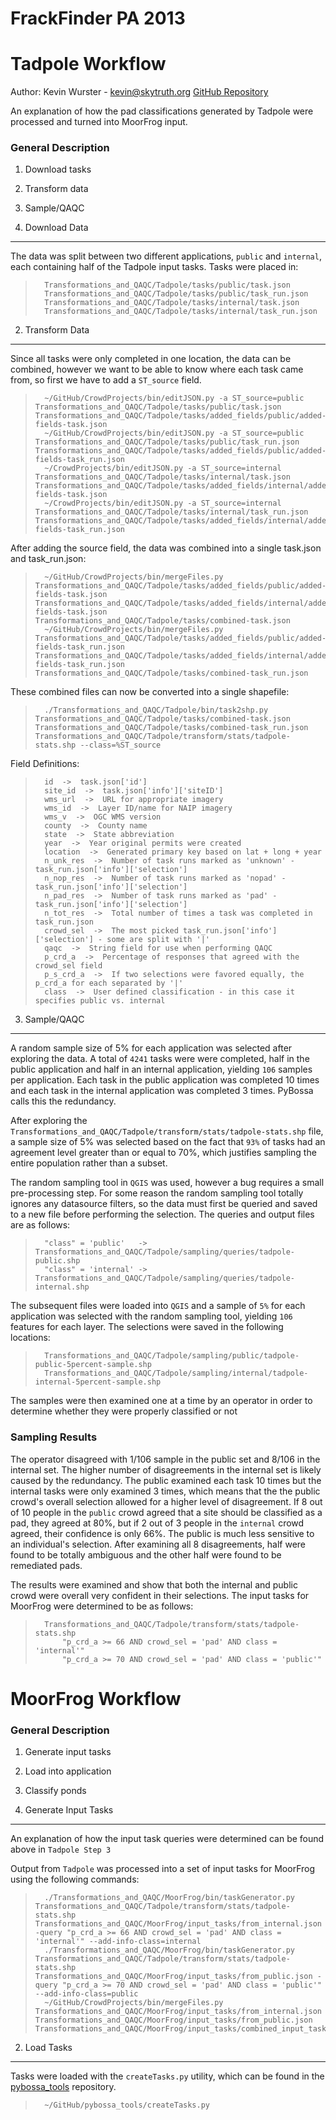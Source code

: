FrackFinder PA 2013
===================



Tadpole Workflow
================

Author: Kevin Wurster - <kevin@skytruth.org>
[GitHub Repository](https://github.com/SkyTruth/CrowdProjects)

An explanation of how the pad classifications generated by Tadpole were processed and turned
into MoorFrog input.

### General Description ###

1. Download tasks
2. Transform data
3. Sample/QAQC



1. Download Data
----------------

The data was split between two different applications, `public` and `internal`, each containing
half of the Tadpole input tasks.  Tasks were placed in:

>       Transformations_and_QAQC/Tadpole/tasks/public/task.json
>       Transformations_and_QAQC/Tadpole/tasks/public/task_run.json
>       Transformations_and_QAQC/Tadpole/tasks/internal/task.json
>       Transformations_and_QAQC/Tadpole/tasks/internal/task_run.json



2. Transform Data
-----------------

Since all tasks were only completed in one location, the data can be combined, however we want
to be able to know where each task came from, so first we have to add a `ST_source` field.

>       ~/GitHub/CrowdProjects/bin/editJSON.py -a ST_source=public Transformations_and_QAQC/Tadpole/tasks/public/task.json Transformations_and_QAQC/Tadpole/tasks/added_fields/public/added-fields-task.json
>       ~/GitHub/CrowdProjects/bin/editJSON.py -a ST_source=public Transformations_and_QAQC/Tadpole/tasks/public/task_run.json Transformations_and_QAQC/Tadpole/tasks/added_fields/public/added-fields-task_run.json
>       ~/CrowdProjects/bin/editJSON.py -a ST_source=internal Transformations_and_QAQC/Tadpole/tasks/internal/task.json Transformations_and_QAQC/Tadpole/tasks/added_fields/internal/added-fields-task.json
>       ~/CrowdProjects/bin/editJSON.py -a ST_source=internal Transformations_and_QAQC/Tadpole/tasks/internal/task_run.json Transformations_and_QAQC/Tadpole/tasks/added_fields/internal/added-fields-task_run.json

After adding the source field, the data was combined into a single task.json and task_run.json:

>       ~/GitHub/CrowdProjects/bin/mergeFiles.py Transformations_and_QAQC/Tadpole/tasks/added_fields/public/added-fields-task.json Transformations_and_QAQC/Tadpole/tasks/added_fields/internal/added-fields-task.json Transformations_and_QAQC/Tadpole/tasks/combined-task.json  
>       ~/GitHub/CrowdProjects/bin/mergeFiles.py Transformations_and_QAQC/Tadpole/tasks/added_fields/public/added-fields-task_run.json Transformations_and_QAQC/Tadpole/tasks/added_fields/internal/added-fields-task_run.json Transformations_and_QAQC/Tadpole/tasks/combined-task_run.json

These combined files can now be converted into a single shapefile:

>       ./Transformations_and_QAQC/Tadpole/bin/task2shp.py Transformations_and_QAQC/Tadpole/tasks/combined-task.json Transformations_and_QAQC/Tadpole/tasks/combined-task_run.json Transformations_and_QAQC/Tadpole/transform/stats/tadpole-stats.shp --class=%ST_source

Field Definitions:

>       id  ->  task.json['id']
>       site_id  ->  task.json['info']['siteID']
>       wms_url  ->  URL for appropriate imagery
>       wms_id  ->  Layer ID/name for NAIP imagery
>       wms_v  ->  OGC WMS version
>       county  ->  County name
>       state  ->  State abbreviation
>       year  ->  Year original permits were created
>       location  ->  Generated primary key based on lat + long + year
>       n_unk_res  ->  Number of task runs marked as 'unknown' - task_run.json['info']['selection']  
>       n_nop_res  ->  Number of task runs marked as 'nopad' - task_run.json['info']['selection']
>       n_pad_res  ->  Number of task runs marked as 'pad' - task_run.json['info']['selection']
>       n_tot_res  ->  Total number of times a task was completed in task_run.json
>       crowd_sel  ->  The most picked task_run.json['info']['selection'] - some are split with '|'
>       qaqc  ->  String field for use when performing QAQC
>       p_crd_a  ->  Percentage of responses that agreed with the crowd_sel field
>       p_s_crd_a  ->  If two selections were favored equally, the p_crd_a for each separated by '|'
>       class  ->  User defined classification - in this case it specifies public vs. internal



3. Sample/QAQC
--------------

A random sample size of 5% for each application was selected after exploring the data.  A total 
of `4241` tasks were were completed, half in the public application and half in an internal
application, yielding `106` samples per application.  Each task in the public application was
completed 10 times and each task in the internal application was completed 3 times.  PyBossa
calls this the redundancy.

After exploring the `Transformations_and_QAQC/Tadpole/transform/stats/tadpole-stats.shp` file, a
sample size of 5% was selected based on the fact that `93%` of tasks had an agreement level greater
than or equal to 70%, which justifies sampling the entire population rather than a subset.

The random sampling tool in `QGIS` was used, however a bug requires a small pre-processing step.
For some reason the random sampling tool totally ignores any datasource filters, so the data must
first be queried and saved to a new file before performing the selection.  The queries and output
files are as follows:

>       "class" = 'public'   -> Transformations_and_QAQC/Tadpole/sampling/queries/tadpole-public.shp
>       "class" = 'internal' -> Transformations_and_QAQC/Tadpole/sampling/queries/tadpole-internal.shp

The subsequent files were loaded into `QGIS` and a sample of `5%` for each application was selected
with the random sampling tool, yielding `106` features for each layer.  The selections were saved
in the following locations:

>       Transformations_and_QAQC/Tadpole/sampling/public/tadpole-public-5percent-sample.shp
>       Transformations_and_QAQC/Tadpole/sampling/internal/tadpole-internal-5percent-sample.shp

The samples were then examined one at a time by an operator in order to determine whether they were
properly classified or not

### Sampling Results ###

The operator disagreed with 1/106 sample in the public set and 8/106 in the internal set.  The
higher number of disagreements in the internal set is likely caused by the redundancy.  The public
examined each task 10 times but the internal tasks were only examined 3 times, which means that the
the public crowd's overall selection allowed for a higher level of disagreement.  If 8 out of 10
people in the `public` crowd agreed that a site should be classified as a pad, they agreed at 80%,
but if 2 out of 3 people in the `internal` crowd agreed, their confidence is only 66%.  The public
is much less sensitive to an individual's selection.  After examining all 8 disagreements, half
were found to be totally ambiguous and the other half were found to be remediated pads.

The results were examined and show that both the internal and public crowd were overall very
confident in their selections.  The input tasks for MoorFrog were determined to be as follows:

>       Transformations_and_QAQC/Tadpole/transform/stats/tadpole-stats.shp
>           "p_crd_a >= 66 AND crowd_sel = 'pad' AND class = 'internal'"
>           "p_crd_a >= 70 AND crowd_sel = 'pad' AND class = 'public'"



MoorFrog Workflow
=================

### General Description ###

1. Generate input tasks
2. Load into application
3. Classify ponds



1. Generate Input Tasks
-----------------------

An explanation of how the input task queries were determined can be found above in `Tadpole Step 3`

Output from `Tadpole` was processed into a set of input tasks for MoorFrog using the following
commands:

>       ./Transformations_and_QAQC/MoorFrog/bin/taskGenerator.py Transformations_and_QAQC/Tadpole/transform/stats/tadpole-stats.shp Transformations_and_QAQC/MoorFrog/input_tasks/from_internal.json -query "p_crd_a >= 66 AND crowd_sel = 'pad' AND class = 'internal'" --add-info-class=internal  
>       ./Transformations_and_QAQC/MoorFrog/bin/taskGenerator.py Transformations_and_QAQC/Tadpole/transform/stats/tadpole-stats.shp Transformations_and_QAQC/MoorFrog/input_tasks/from_public.json -query "p_crd_a >= 70 AND crowd_sel = 'pad' AND class = 'public'" --add-info-class=public
>       ~/GitHub/CrowdProjects/bin/mergeFiles.py Transformations_and_QAQC/MoorFrog/input_tasks/from_internal.json Transformations_and_QAQC/MoorFrog/input_tasks/from_public.json Transformations_and_QAQC/MoorFrog/input_tasks/combined_input_tasks.json



2. Load Tasks
-------------

Tasks were loaded with the `createTasks.py` utility, which can be found in the [pybossa_tools](https://github.com/skytruth/pybossa_tools)
repository.

>       ~/GitHub/pybossa_tools/createTasks.py 

